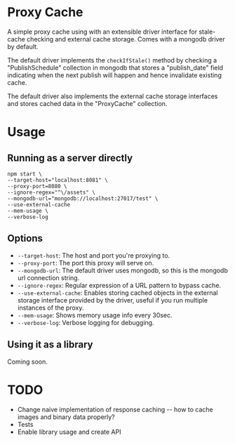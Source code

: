 # Proxy Cache

A simple proxy cache using with an extensible driver interface for stale-cache checking and external cache storage. Comes with a mongodb driver by default.

The default driver implements the `checkIfStale()` method by checking a "PublishSchedule" collection in mongodb that stores a "publish_date" field
indicating when the next publish will happen and hence invalidate existing cache.

 The default driver also implements the external cache storage interfaces and stores cached data in the "ProxyCache" collection.

# Usage

## Running as a server directly

    npm start \
    --target-host="localhost:8081" \
    --proxy-port=8080 \
    --ignore-regex="^\/assets" \
    --mongodb-url="mongodb://localhost:27017/test" \
    --use-external-cache
    --mem-usage \
    --verbose-log

## Options

- `--target-host`: The host and port you're proxying to.
- `--proxy-port`: The port this proxy will serve on.
- `--mongodb-url`: The default driver uses mongodb, so this is the mongodb url connection string.
- `--ignore-regex`: Regular expression of a URL pattern to bypass cache.
- `--use-external-cache`: Enables storing cached objects in the external storage interface provided by the driver, useful if you run multiple instances of the proxy.
- `--mem-usage`: Shows memory usage info every 30sec.
- `--verbose-log`: Verbose logging for debugging.

## Using it as a library

Coming soon.

# TODO

- Change naive implementation of response caching -- how to cache images and binary data properly?
- Tests
- Enable library usage and create API

